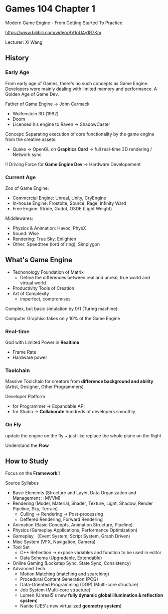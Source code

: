 # Games 104 Chapter 1

Modern Game Engine - From Getting Started To Practice

https://www.bilibili.com/video/BV1oU4y1R7Km

Lecturer: Xi Wang

## History

### Early Age

From early age of Games, there's no such concepts as Game Engine. Developers were mainly dealing with limited memory and performance. A Golden Age of Game Dev.

Father of Game Engine -> John Carmack 

- Wolfenstein 3D (1992)
- Doom
- Licensed his engine to Raven -> ShadowCaster

Concept: Separating execution of core functionality by the game engine from the creative assets.

- Quake -> OpenGL on **Graphics Card** -> full real-time 3D rendering / Network sync

!! Driving Force for **Game Engine Dev** -> Hardware Developement

### Current Age

Zoo of Game Engine:

- Commercial Engine: Unreal, Unity, CryEngine
- In-house Engine: Frostbite, Source, Rage, Infinity Ward
- Free Engine: Stride, Godot, O3DE (Light Weight)

Middlewares:

- Physics & Animation: Havoc, PhysX
- Sound: Wise
- Rendering: True Sky, Enlighten
- Other: Speedtree (lord of ring), Simplygon

## What's Game Engine

- Techonology Foundation of Matrix
  - Define the differences between real and unreal, true world and virtual world
- Productivity Tools of Creation
- Art of Complexity
  - imperfect, compromises



Complex, but basic simulation by 0/1 (Turing machine)

Computer Graphisc takes only 10% of the Game Engine

### Real-time

God with Limited Power in **Realtime**

- Frame Rate
- Hardware power

### Toolchain

Massive Toolchain for creators from **difference background and ability** (Artist, Designer, Other Programmers)

Developer Platform

- for Programmer -> Expandable API
- for Studio -> **Collaborate** hundreds of developers smoothly

### On Fly

update the engine on the fly ~ just like replace the whole plane on the flight

Understand the **Flow**

## How to Study

Focus on the **Framework**!!

Source Syllabus

- Basic Elements (Structure and Layer, Data Organization and Management :: MVVM)
- Rendering (Model, Material, Shader, Texture, Light, Shadow, Render Pipeline, Sky, Terrain)
  - Culling -> Rendering -> Post-processing
  - Deffered Rendering, Forward Rendering
- Animation (Basic Concepts, Animation Structure, Pipeline)
- Physics (Gameplay Applications, Performance Optimization)
- Gameplay （Event System, Script System, Graph Driven)
- Misc System (VFX, Navigation, Camera)
- Tool Set 
  - C++ Reflection -> expose variables and function to be used in editor
  - Data Schema (Upgradable, Extendable)
- Online Gaming (Lockstep Sync, State Sync, Consistency)
- Advanced Tech
  - Motion Matching (matching and searching)
  - Procedural Content Generation (PCG)
  - Data-Oriented Programming (DOP) (Multi-core structure)
  - Job System (Multi-core structure)
  - Lumen (Unreal5's new **fully dynamic global illumination & reflection system**)
  - Nanite (UE5's new virtualized **geometry system**)

